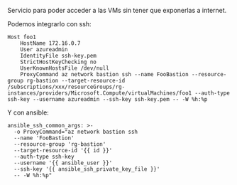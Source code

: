 Servicio para poder acceder a las VMs sin tener que exponerlas a internet.

Podemos integrarlo con ssh:
```
Host foo1
    HostName 172.16.0.7
    User azureadmin
    IdentityFile ssh-key.pem
    StrictHostKeyChecking no
    UserKnownHostsFile /dev/null
    ProxyCommand az network bastion ssh --name FooBastion --resource-group rg-bastion --target-resource-id /subscriptions/xxx/resourceGroups/rg-instances/providers/Microsoft.Compute/virtualMachines/foo1 --auth-type ssh-key --username azureadmin --ssh-key ssh-key.pem -- -W %h:%p
```

Y con ansible:
```
ansible_ssh_common_args: >-
  -o ProxyCommand="az network bastion ssh
  --name 'FooBastion'
  --resource-group 'rg-bastion'
  --target-resource-id '{{ id }}'
  --auth-type ssh-key
  --username '{{ ansible_user }}'
  --ssh-key '{{ ansible_ssh_private_key_file }}'
  -- -W %h:%p"
```
